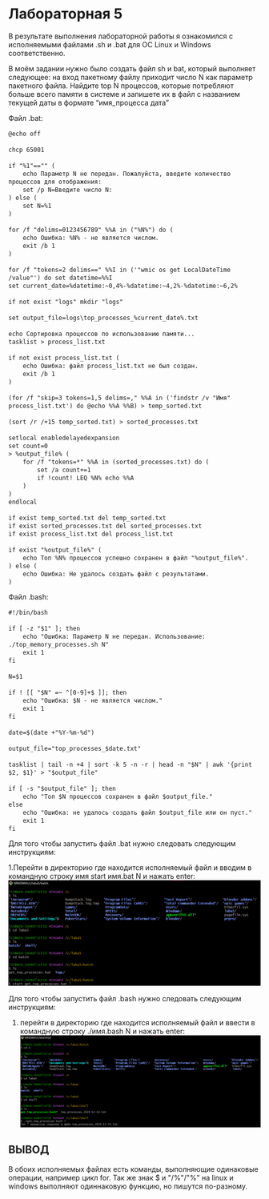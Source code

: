 # Лабораторная 5
В результате выполнения лабораторной работы я ознакомился с исполняемыми файлами .sh и .bat для ОС Linux и Windows соответственно.

В моём задании нужно было создать файл sh и bat, который выполняет следующее: на вход пакетному файлу приходит число N как параметр пакетного файла. Найдите top N процессов, которые потребляют больше всего памяти в системе и запишете их в файл с названием текущей даты в формате “имя_процесса дата”

Файл .bat:

```
@echo off

chcp 65001

if "%1"=="" (
    echo Параметр N не передан. Пожалуйста, введите количество процессов для отображения:
    set /p N=Введите число N: 
) else (
    set N=%1
)

for /f "delims=0123456789" %%A in ("%N%") do (
    echo Ошибка: %N% - не является числом.
    exit /b 1
)

for /f "tokens=2 delims==" %%I in ('"wmic os get LocalDateTime /value"') do set datetime=%%I
set current_date=%datetime:~0,4%-%datetime:~4,2%-%datetime:~6,2%

if not exist "logs" mkdir "logs"

set output_file=logs\top_processes_%current_date%.txt

echo Сортировка процессов по использованию памяти...
tasklist > process_list.txt

if not exist process_list.txt (
    echo Ошибка: файл process_list.txt не был создан.
    exit /b 1
)

(for /f "skip=3 tokens=1,5 delims=," %%A in ('findstr /v "Имя" process_list.txt') do @echo %%A %%B) > temp_sorted.txt

(sort /r /+15 temp_sorted.txt) > sorted_processes.txt

setlocal enabledelayedexpansion
set count=0
> %output_file% (
    for /f "tokens=*" %%A in (sorted_processes.txt) do (
        set /a count+=1
        if !count! LEQ %N% echo %%A
    )
)
endlocal

if exist temp_sorted.txt del temp_sorted.txt
if exist sorted_processes.txt del sorted_processes.txt
if exist process_list.txt del process_list.txt

if exist "%output_file%" (
    echo Топ %N% процессов успешно сохранен в файл "%output_file%".
) else (
    echo Ошибка: Не удалось создать файл с результатами.
)
```
Файл .bash:
```
#!/bin/bash

if [ -z "$1" ]; then
    echo "Ошибка: Параметр N не передан. Использование: ./top_memory_processes.sh N"
    exit 1
fi

N=$1

if ! [[ "$N" =~ ^[0-9]+$ ]]; then
    echo "Ошибка: $N - не является числом."
    exit 1
fi

date=$(date +"%Y-%m-%d")

output_file="top_processes_$date.txt"

tasklist | tail -n +4 | sort -k 5 -n -r | head -n "$N" | awk '{print $2, $1}' > "$output_file"

if [ -s "$output_file" ]; then
    echo "Топ $N процессов сохранен в файл $output_file."
else
    echo "Ошибка: не удалось создать файл $output_file или он пуст."
    exit 1
fi
```
Для того чтобы запустить файл .bat нужно следовать следующим инструкциям:

1.Перейти в директорию где находится исполняемый файл и вводим в командную строку имя start имя.bat N и нажать enter:
![](image1.png) 

Для того чтобы запустить файл .bash нужно следовать следующим инструкциям:

1. перейти в директорию где находится исполняемый файл и ввести в командную строку ./имя.bash N и нажать enter:
![](image.png)
## ВЫВОД
В обоих исполняемых файлах есть команды, выполняющие одинаковые операции, например цикл for. Так же знак $ и "/%"/"%" на linux и windows выполняют одиннаковую функцию, но пишутся по-разному.
